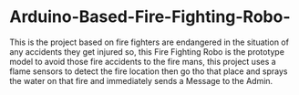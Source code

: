 # Arduino-Based-Fire-Fighting-Robo-
This is the project based on fire fighters are endangered in the situation of any accidents they get injured so, this Fire Fighting Robo is the prototype model to avoid those fire accidents to the fire mans, this project uses a flame sensors to detect the fire location then go tho that place and sprays the water on that fire and immediately sends a Message to the Admin.
